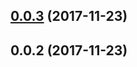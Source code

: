 <a name="0.0.3"></a>
## [0.0.3](https://github.com/cheminfo-js/mf-parser/compare/v0.0.2...v0.0.3) (2017-11-23)



<a name="0.0.2"></a>
## 0.0.2 (2017-11-23)



